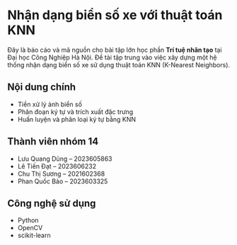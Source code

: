 # Nhận dạng biển số xe với thuật toán KNN

Đây là báo cáo và mã nguồn cho bài tập lớn học phần **Trí tuệ nhân tạo** tại  Đại học Công Nghiệp Hà Nội. 
Đề tài tập trung vào việc xây dựng một hệ thống nhận dạng biển số xe sử dụng thuật toán KNN (K-Nearest Neighbors).

## Nội dung chính
- Tiền xử lý ảnh biển số
- Phân đoạn ký tự và trích xuất đặc trưng
- Huấn luyện và phân loại ký tự bằng KNN

## Thành viên nhóm 14
- Lưu Quang Dũng – 2023605863  
- Lê Tiến Đạt – 2023606232  
- Chu Thị Sương – 2021602368  
- Phan Quốc Bảo – 2023603325

## Công nghệ sử dụng
- Python
- OpenCV
- scikit-learn
